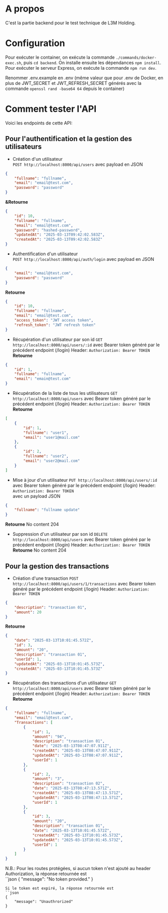 # A propos

C'est la partie backend pour le test technique de L3M Holding.


# Configuration
Pour exécuter le container, on exécute la commande `./commands/docker-exec.sh`, puis `cd backend`. On installe ensuite les dépendances `npm install`. Pour exécuter le serveur Express, on exécute la commande `npm run dev`.

Renommer .env.example en .env (même valeur que pour .env de Docker, en plus de JWT_SECRET et JWT_REFRESH_SECRET générés avec la commande `openssl rand -base64 64` depuis le container)

# Comment tester l'API

Voici les endpoints de cette API:
## Pour l'authentification et la gestion des utilisateurs

- Création d'un utilisateur  
`POST http://localhost:8000/api/users`  avec payload en JSON
```json
{
    "fullname": "fullname",
    "email": "email@test.com",
    "password": "password"
}
```
**&Retourne**
```json
{
    "id": 10,
    "fullname": "fullname",
    "email": "email@test.com",
    "password": "hashed-password",
    "updatedAt": "2025-03-13T09:42:02.583Z",
    "createdAt": "2025-03-13T09:42:02.583Z"
}
```
- Authentification d'un utilisateur  
`POST http://localhost:8000/api/auth/login`  avec payload en JSON
```json
{
    "email": "email@test.com",
    "password": "password"
}
```
**Retourne**
```json
{
    "id": 10,
    "fullname": "fullname",
    "email": "email@test.com",
    "access_token": "JWT access token",
    "refresh_token": "JWT refresh token"
}
```
- Récupération d'un utilisateur par son id
`GET http://localhost:8000/api/users/:id` avec Bearer token généré par le précédent endpoint (/login)
Header: `Authorization: Bearer TOKEN`  
**Retourne**
```json
{
    "id": 1,
    "fullname": "fullname",
    "email": "emain@test.com"
}
```
- Récupération de la liste de tous les utilisateurs
`GET http://localhost:8000/api/users` avec Bearer token généré par le précédent endpoint (/login)
Header: `Authorization: Bearer TOKEN`  
**Retourne**
```json
[
    {
        "id": 1,
        "fullname": "user1",
        "email": "user1@mail.com"
    },
    {
        "id": 2,
        "fullname": "user2",
        "email": "user2@mail.com"
    }
]
```
- Mise à jour d'un utilisateur
`PUT http://localhost:8000/api/users/:id` avec Bearer token généré par le précédent endpoint (/login)
Header: `Authorization: Bearer TOKEN`  
avec un payload JSON
```json
{
    "fullname": "fullname update"
}
```
**Retourne** No content 204  
- Suppression d'un utilisateur par son id
`DELETE http://localhost:8000/api/users` avec Bearer token généré par le précédent endpoint (/login)
Header: `Authorization: Bearer TOKEN`  
**Retourne** No content 204

## Pour la gestion des transactions

- Création d'une transaction
`POST http://localhost:8000/api/users/1/transactions` avec Bearer token généré par le précédent endpoint (/login)
Header: `Authorization: Bearer TOKEN`  
```json
{
    "description": "transaction 01",
    "amount": 20
}
```
**Retourne**
```json
{
    "date": "2025-03-13T10:01:45.572Z",
    "id": 3,
    "amount": "20",
    "description": "transaction 01",
    "userId": 1,
    "updatedAt": "2025-03-13T10:01:45.573Z",
    "createdAt": "2025-03-13T10:01:45.573Z"
}
```
- Récupération des transactions d'un utilisateur
`GET http://localhost:8000/api/users` avec Bearer token généré par le précédent endpoint (/login)
Header: `Authorization: Bearer TOKEN`  
**Retourne**
```json
{
    "fullname": "fullname",
    "email": "email@test.com",
    "Transactions": [
        {
            "id": 1,
            "amount": "94",
            "description": "transaction 01",
            "date": "2025-03-13T08:47:07.911Z",
            "createdAt": "2025-03-13T08:47:07.911Z",
            "updatedAt": "2025-03-13T08:47:07.911Z",
            "userId": 1
        },
        {
            "id": 2,
            "amount": "3",
            "description": "transaction 02",
            "date": "2025-03-13T08:47:13.571Z",
            "createdAt": "2025-03-13T08:47:13.571Z",
            "updatedAt": "2025-03-13T08:47:13.571Z",
            "userId": 1
        },
        {
            "id": 3,
            "amount": "20",
            "description": "transaction 01",
            "date": "2025-03-13T10:01:45.572Z",
            "createdAt": "2025-03-13T10:01:45.573Z",
            "updatedAt": "2025-03-13T10:01:45.573Z",
            "userId": 1
        }
    ]
}
```

N.B.: Pour les routes protégées, si aucun token n'est ajouté au header Authorization, la réponse retournée est  
``json
{
    "message": "No token provided."
}
```
Si le token est expiré, la réponse retournée est  
``json
{
    "message": "Unauthrorized"
}
```